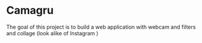 # Camagru
The goal of this project is to build a web application with webcam and filters and collage (look alike of Instagram )
